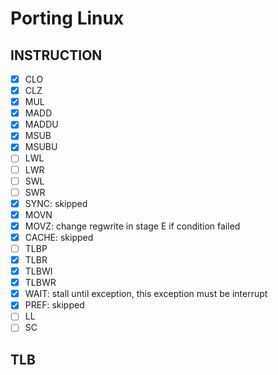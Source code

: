 # Porting Linux



## INSTRUCTION

- [x] CLO
- [x] CLZ
- [x] MUL
- [x] MADD
- [x] MADDU
- [x] MSUB
- [x] MSUBU
- [ ] LWL
- [ ] LWR
- [ ] SWL
- [ ] SWR
- [x] SYNC: skipped
- [x] MOVN
- [x] MOVZ: change regwrite in stage E if condition failed
- [x] CACHE: skipped
- [ ] TLBP
- [x] TLBR
- [x] TLBWI
- [x] TLBWR
- [x] WAIT: stall until exception, this exception must be interrupt
- [x] PREF: skipped
- [ ] LL
- [ ] SC

## TLB
